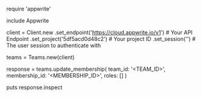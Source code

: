 require 'appwrite'

include Appwrite

client = Client.new
    .set_endpoint('https://cloud.appwrite.io/v1') # Your API Endpoint
    .set_project('5df5acd0d48c2') # Your project ID
    .set_session('') # The user session to authenticate with

teams = Teams.new(client)

response = teams.update_membership(
    team_id: '<TEAM_ID>',
    membership_id: '<MEMBERSHIP_ID>',
    roles: []
)

puts response.inspect
